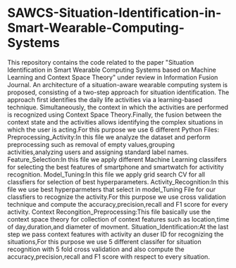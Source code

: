 # SAWCS-Situation-Identification-in-Smart-Wearable-Computing-Systems
This repository contains the code related to the paper "Situation Identification in Smart Wearable Computing Systems based on Machine Learning and Context Space Theory" under review in Information Fusion Journal.
An architecture of a situation-aware wearable computing system is proposed, consisting of a two-step approach for situation identification. The approach first identifies the daily life activities via a learning-based technique. Simultaneously, the context in which the activities are performed is recognized using Context Space Theory.Finally, the fusion between the context state and the activities allows identifying the complex situations in which the user is acting.For this purpose we use 6 different Python Files:
Preprocessing_Activity:In this file we analyze the dataset and perform preprocessing such as removal of empty values,grouping activities,analyzing users and assigning standard label names.
Feature_Selection:In this file we apply different Machine Learning classifers for selecting the best features of smartphone and smartwatch for activitity recognition.
Model_Tuning:In this file we apply grid search CV for all classfiers for selection of  best hyperparameters.
Activity_Recognition:In this file we use best hyperparmeters that select in model_Tuning File for our classfiers to recognize the activity.For this purpose we use cross validation technique and compute the accuracy,precision,recall and F1 score for every activity.
Context Recongition_Preprocessing:This file basically use the context space theory for collection of context features such as location,time of day,duration,and diameter of movment.
Situation_Identification:At the last step we pass context features with activity an duser ID for recognizing the situations,For this purpose we use 5 different classifer for situation recognition with 5 fold cross validation and also compute the accuracy,precision,recall and F1 score with respect to every situation. 

